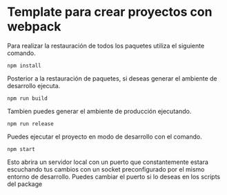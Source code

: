 # Template para crear proyectos con webpack

Para realizar la restauración de todos los paquetes utiliza el siguiente comando.

```
npm install
```

Posterior a la restauración de paquetes, si deseas generar el ambiente de desarrollo ejecuta.

```
npm run build
```

Tambien puedes generar el ambiente de producción  ejecutando.

```
npm run release
```

Puedes ejecutar el proyecto en modo de desarrollo con el comando.

```
npm start
```

Esto abrira un servidor local con un puerto que constantemente estara escuchando tus cambios con un socket preconfigurado por el mismo entorno de desarrollo. Puedes cambiar el puerto si lo deseas en los scripts del package